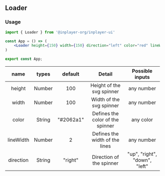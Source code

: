 ## Loader

### Usage

```jsx
import { Loader } from '@inplayer-org/inplayer-ui'

const App = () => (
    <Loader height={150} width={150} direction="left" color="red" lineWidth={4} />
)

export const App;

```

|   name    |     types    |   default  | Detail                            | Possible inputs |
| :-----:   | :----------: | :--------: | :-----------:                     | :------------:  |
| height    | Number       |  100       | Height of the svg spinner         |   any number |
| width     | Number       |  100       | Width of the svg spinner          |   any number |
| color     | String       |  "#2062a1" | Defines the color of the spinner  |   any color |
| lineWidth | Number       |  2         | Defines the width of the lines    |   any number |
| direction | String       | "right"    | Direction of the spinner          |   "up", "right", "down", "left" |